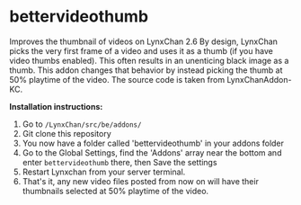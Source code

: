# bettervideothumb
Improves the thumbnail of videos on LynxChan 2.6
By design, LynxChan picks the very first frame of a video and uses it as a thumb (if you have video thumbs enabled). This often results in an unenticing black image as a thumb. This addon changes that behavior by instead picking the thumb at 50% playtime of the video. The source code is taken from LynxChanAddon-KC.

<b>Installation instructions:</b>

1. Go to ``/LynxChan/src/be/addons/``
2. Git clone this repository
3. You now have a folder called 'bettervideothumb' in your addons folder
4. Go to the Global Settings, find the 'Addons' array near the bottom and enter ``bettervideothumb`` there, then Save the settings
5. Restart Lynxchan from your server terminal.
6. That's it, any new video files posted from now on will have their thumbnails selected at 50% playtime of the video.
